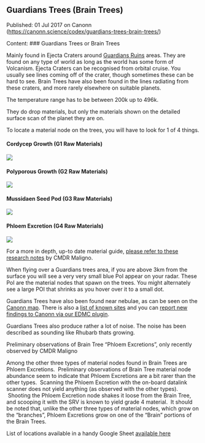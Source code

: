 ## Guardians Trees (Brain Trees)

Published: 01 Jul 2017 on Canonn (https://canonn.science/codex/guardians-trees-brain-trees/)

Content: ### Guardians Trees or Brain Trees

Mainly found in Ejecta Craters around [Guardians Ruins](https://canonn.science/codex/finding-guardian-ruins/) areas. They are found on any type of world as long as the world has some form of Volcanism. Ejecta Craters can be recognised from orbital cruise. You usually see lines coming off of the crater, though sometimes these can be hard to see. Brain Trees have also been found in the lines radiating from these craters, and more rarely elsewhere on suitable planets.

The temperature range has to be between 200k up to 496k.

They do drop materials, but only the materials shown on the detailed surface scan of the planet they are on.

To locate a material node on the trees, you will have to look for 1 of 4 things.

#### Cordycep Growth (G1 Raw Materials)

![](https://canonn.science/wp-content/uploads/2017/07/cordycep-300x174.jpg)

#### Polyporous Growth (G2 Raw Materials)

![](https://canonn.science/wp-content/uploads/2017/07/polyporous.jpg)

#### Mussidaen Seed Pod (G3 Raw Materials)

![](https://canonn.science/wp-content/uploads/2017/07/seed_pod-300x145.jpg)

#### Phloem Excretion (G4 Raw Materials)

![](https://canonn.science/wp-content/uploads/2017/07/Phloem-Excretions-Cam-Suite-300x169.jpg)

For a more in depth, up-to date material guide, [please refer to these research notes](https://canonn.science/uncategorised/a-study-on-the-brain-trees/) by CMDR Maligno.

When flying over a Guardians trees area, if you are above 3km from the surface you will see a very very small blue PoI appear on your radar. These PoI are the material nodes that spawn on the trees. You might alternately see a large POI that shrinks as you hover over it to a small dot.

Guardians Trees have also been found near nebulae, as can be seen on the [Canonn map](https://map.canonn.tech/codex.html?hud_category=Biology&amp;sub_class=Brain%20Tree). There is also a [list of known sites](https://canonn.fyi/biosheet) and you can [report new findings to Canonn via our EDMC plugin](https://github.com/canonn-science/EDMC-Canonn).

Guardians Trees also produce rather a lot of noise. The noise has been described as sounding like Rhubarb thats growing.

Preliminary observations of Brain Tree “Phloem Excretions”, only recently observed by CMDR Maligno

Among the other three types of material nodes found in Brain Trees are Phloem Excretions.  Preliminary observations of Brain Tree material node abundance seem to indicate that Phloem Excretions are a bit rarer than the other types.  Scanning the Phloem Excretion with the on-board datalink scanner does not yield anything (as observed with the other types).  Shooting the Phloem Excretion node shakes it loose from the Brain Tree, and scooping it with the SRV is known to yield grade 4 material.  It should be noted that, unlike the other three types of material nodes, which grow on the “branches”, Phloem Excretions grow on one of the “Brain” portions of the Brain Trees.

List of locations available in a handy Google Sheet [available here](https://canonn.fyi/biosheet "https://docs.google.com/spreadsheets/d/1p20iT3HWAcRRJ8Cw60Z2tCVTpcBavhycvE0Jgg0h32Y/edit#gid=390856177")